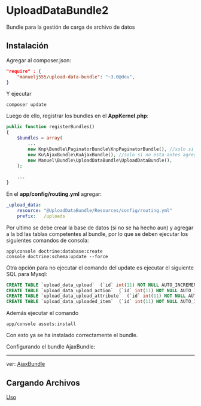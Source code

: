 UploadDataBundle2
==================

Bundle para la gestión de carga de archivo de datos

Instalación
----

Agregar al composer.json:

```json
"require" : {
    "manuelj555/upload-data-bundle": "~3.0@dev",
}
```

Y ejecutar 

    composer update 

Luego de ello, registrar los bundles en el **AppKernel.php**:

```php
public function registerBundles()
{
    $bundles = array(
        ...
        new Knp\Bundle\PaginatorBundle\KnpPaginatorBundle(), //solo si no esta antes agregado
        new Ku\AjaxBundle\KuAjaxBundle(), //solo si no esta antes agregado
        new Manuel\Bundle\UploadDataBundle\UploadDataBundle(),
    );
    
    ...
}
```

En el **app/config/routing.yml** agregar:

```yaml
_upload_data:
    resource: "@UploadDataBundle/Resources/config/routing.yml"
    prefix:   /uploads
``` 

Por ultimo se debe crear la base de datos (si no se ha hecho aun) y agregar a la bd las tablas competentes al bundle, por lo que se deben ejecutar los siguientes comandos de consola:

    app\console doctrine:database:create
    console doctrine:schema:update --force
        
Otra opción para no ejecutar el comando del update es ejecutar el siguiente SQL para Mysql:

```sql
CREATE TABLE `upload_data_upload`  (`id` int(11) NOT NULL AUTO_INCREMENT, `filename` varchar(255) CHARACTER SET utf8 COLLATE utf8_unicode_ci NULL DEFAULT NULL, `full_filename` varchar(255) CHARACTER SET utf8 COLLATE utf8_unicode_ci NULL DEFAULT NULL, `file` varchar(255) CHARACTER SET utf8 COLLATE utf8_unicode_ci NULL DEFAULT NULL, `type` varchar(255) CHARACTER SET utf8 COLLATE utf8_unicode_ci NOT NULL, `valids` int(11) NULL DEFAULT NULL, `invalids` int(11) NULL DEFAULT NULL, `total` int(11) NULL DEFAULT NULL, `uploadedAt` datetime(0) NULL DEFAULT NULL, PRIMARY KEY (`id`) USING BTREE ) ENGINE = InnoDB AUTO_INCREMENT = 400 CHARACTER SET = utf8 COLLATE = utf8_unicode_ci ROW_FORMAT = Compact;
CREATE TABLE `upload_data_upload_action`  (`id` int(11) NOT NULL AUTO_INCREMENT, `upload_id` int(11) NULL DEFAULT NULL, `name` varchar(255) CHARACTER SET utf8 COLLATE utf8_unicode_ci NOT NULL, `status` smallint(6) NOT NULL, `completedAt` datetime(0) NULL DEFAULT NULL, `completed` tinyint(1) NOT NULL, PRIMARY KEY (`id`) USING BTREE, INDEX `IDX_676B5C8CCCFBA31`(`upload_id`) USING BTREE, CONSTRAINT `FK_676B5C8CCCFBA31` FOREIGN KEY (`upload_id`) REFERENCES `upload_data_upload` (`id`) ON DELETE RESTRICT ON UPDATE RESTRICT ) ENGINE = InnoDB AUTO_INCREMENT = 2181 CHARACTER SET = utf8 COLLATE = utf8_unicode_ci ROW_FORMAT = Compact;
CREATE TABLE `upload_data_upload_attribute`  (`id` int(11) NOT NULL AUTO_INCREMENT, `upload_id` int(11) NULL DEFAULT NULL, `name` varchar(255) CHARACTER SET utf8 COLLATE utf8_unicode_ci NOT NULL, `label` varchar(255) CHARACTER SET utf8 COLLATE utf8_unicode_ci NULL DEFAULT NULL, `value` longtext CHARACTER SET utf8 COLLATE utf8_unicode_ci NULL, `is_array` tinyint(1) NULL DEFAULT NULL, PRIMARY KEY (`id`) USING BTREE, INDEX `IDX_BE6193F4CCCFBA31`(`upload_id`) USING BTREE, CONSTRAINT `FK_BE6193F4CCCFBA31` FOREIGN KEY (`upload_id`) REFERENCES `upload_data_upload` (`id`) ON DELETE RESTRICT ON UPDATE RESTRICT ) ENGINE = InnoDB AUTO_INCREMENT = 1676 CHARACTER SET = utf8 COLLATE = utf8_unicode_ci ROW_FORMAT = Compact;
CREATE TABLE `upload_data_uploaded_item`  (`id` int(11) NOT NULL AUTO_INCREMENT, `upload_id` int(11) NULL DEFAULT NULL, `data` longtext CHARACTER SET utf8 COLLATE utf8_unicode_ci NULL COMMENT '(DC2Type:array)', `extras` longtext CHARACTER SET utf8 COLLATE utf8_unicode_ci NULL COMMENT '(DC2Type:json_array)', `errors` longtext CHARACTER SET utf8 COLLATE utf8_unicode_ci NULL COMMENT '(DC2Type:array)', `isValid` tinyint(1) NULL DEFAULT NULL, `status` int(11) NULL DEFAULT NULL, PRIMARY KEY (`id`) USING BTREE, INDEX `IDX_EB128DB1CCCFBA31`(`upload_id`) USING BTREE, CONSTRAINT `FK_EB128DB1CCCFBA31` FOREIGN KEY (`upload_id`) REFERENCES `upload_data_upload` (`id`) ON DELETE RESTRICT ON UPDATE RESTRICT ) ENGINE = InnoDB AUTO_INCREMENT = 522460 CHARACTER SET = utf8 COLLATE = utf8_unicode_ci ROW_FORMAT = Compact;
```

Además ejecutar el comando 
    
    app/console assets:install

Con esto ya se ha instalado correctamente el bundle.


Configurando el bundle AjaxBundle:
___________

 ver: [AjaxBundle](https://github.com/manuelj555/AjaxBundle#flash-messages)

## Cargando Archivos

[Uso](./Resources/doc/usage.md)

